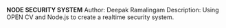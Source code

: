**NODE SECURITY SYSTEM**
Author: Deepak Ramalingam
Description: Using OPEN CV and Node.js to create a realtime security 
system.